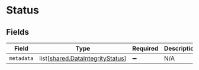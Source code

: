 # Status


## Fields

| Field                                                                              | Type                                                                               | Required                                                                           | Description                                                                        |
| ---------------------------------------------------------------------------------- | ---------------------------------------------------------------------------------- | ---------------------------------------------------------------------------------- | ---------------------------------------------------------------------------------- |
| `metadata`                                                                         | list[[shared.DataIntegrityStatus](undefined/models/shared/dataintegritystatus.md)] | :heavy_minus_sign:                                                                 | N/A                                                                                |